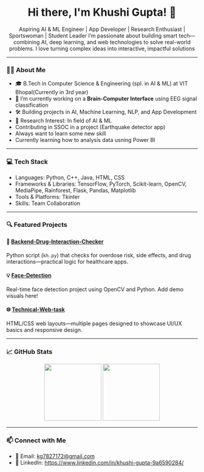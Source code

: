 <!-- GitHub Special Profile README -->

<h1 align="center">Hi there, I'm Khushi Gupta! 👋</h1>

<p align="center">
Aspiring AI & ML Engineer | App Developer | Research Enthusiast | Sportswoman | Student Leader
  I’m passionate about building smart tech—combining AI, deep learning, and web technologies to solve real-world problems.  I love turning complex ideas into interactive, impactful solutions 
</p>

---

### 👩‍💻 About Me

- 🎓 B.Tech in Computer Science & Engineering (spl. in AI & ML) at VIT Bhopal(Currently in 3rd year)<br>
- 🔭 I’m currently working on a **Brain-Computer Interface** using EEG signal classification
- 🛠 Building projects in AI, Machine Learning, NLP, and App Development
- 🧠 Research Interest: In field of AI & ML
- Contributing in SSOC in a project (Earthquake detector app)
- Always want to learn some new skill
- Currently learning how to analysis data usning Power BI

---

### 💻 Tech Stack
- Languages: Python, C++, Java, HTML, CSS
- Frameworks & Libraries: TensorFlow, PyTorch, Scikit-learn, OpenCV, MediaPipe, Rainforest, Flask, Pandas, Matplotlib
- Tools & Platforms: Tkinter
- Skills: Team Collaboration

---
### 🔍 Featured Projects

#### 🧪 [Backend‑Drug‑Interaction‑Checker](https://github.com/kg7825881/Backend-Drug-Interaction-Checker-)  
Python script (`kh.py`) that checks for overdose risk, side effects, and drug interactions—practical logic for healthcare apps.

#### 💡 [Face‑Detection](https://github.com/kg7825881/Face-Detection)  
Real-time face detection project using OpenCV and Python. Add demo visuals here!

#### 🌐 [Technical‑Web‑task](https://github.com/kg7825881/Technical-Web-task)  
HTML/CSS web layouts—multiple pages designed to showcase UI/UX basics and responsive design.

---


### 📈 GitHub Stats

<p align="center">
  <img src="https://github-readme-stats.vercel.app/api?username=khushigupta&show_icons=true&theme=radical" height="150">
  <img src="https://github-readme-stats.vercel.app/api/top-langs/?username=khushigupta&layout=compact&theme=radical" height="150">
</p>

---

### 📫 Connect with Me
- 📧 Email: kg7827172@gmail.com
- 🔗 LinkedIn: https://www.linkedin.com/in/khushi-gupta-9a6590284/
